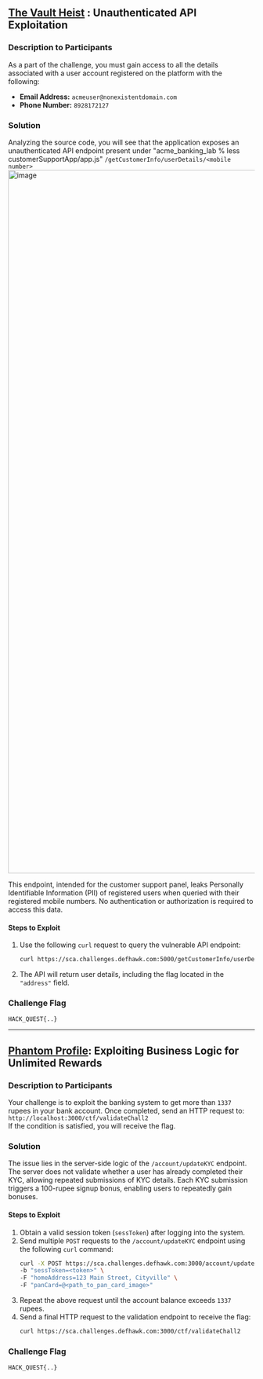 ## [The Vault Heist](https://defhawk.com/battleground/practice-lab/the-vault-heist) : Unauthenticated API Exploitation

### **Description to Participants**  
As a part of the challenge, you must gain access to all the details associated with a user account registered on the platform with the following:  
- **Email Address:** `acmeuser@nonexistentdomain.com`  
- **Phone Number:** `8928172127`  

### **Solution**  
Analyzing the source code, you will see that the application exposes an unauthenticated API endpoint present under "acme_banking_lab % less customerSupportApp/app.js"
`/getCustomerInfo/userDetails/<mobile number>`  
<img width="1433" alt="image" src="https://github.com/user-attachments/assets/7f800999-5e82-4718-9cbb-435b77039a29" />

This endpoint, intended for the customer support panel, leaks Personally Identifiable Information (PII) of registered users when queried with their registered mobile numbers. No authentication or authorization is required to access this data.

#### **Steps to Exploit**  
1. Use the following `curl` request to query the vulnerable API endpoint:
   ```bash
   curl https://sca.challenges.defhawk.com:5000/getCustomerInfo/userDetails/8928172127
   ```
2. The API will return user details, including the flag located in the `"address"` field.

### **Challenge Flag**  
```
HACK_QUEST{..}
```

---

## **[Phantom Profile](https://defhawk.com/battleground/practice-lab/phantom-profile): Exploiting Business Logic for Unlimited Rewards**

### **Description to Participants**  
Your challenge is to exploit the banking system to get more than `1337` rupees in your bank account. Once completed, send an HTTP request to:  
`http://localhost:3000/ctf/validateChall2`  
If the condition is satisfied, you will receive the flag.

### **Solution**  
The issue lies in the server-side logic of the `/account/updateKYC` endpoint. The server does not validate whether a user has already completed their KYC, allowing repeated submissions of KYC details. Each KYC submission triggers a 100-rupee signup bonus, enabling users to repeatedly gain bonuses.

#### **Steps to Exploit**  
1. Obtain a valid session token (`sessToken`) after logging into the system.
2. Send multiple `POST` requests to the `/account/updateKYC` endpoint using the following `curl` command:  
   ```bash
   curl -X POST https://sca.challenges.defhawk.com:3000/account/updateKYC \
   -b "sessToken=<token>" \
   -F "homeAddress=123 Main Street, Cityville" \
   -F "panCard=@<path_to_pan_card_image>"
   ```
3. Repeat the above request until the account balance exceeds `1337` rupees.
4. Send a final HTTP request to the validation endpoint to receive the flag:
   ```bash
   curl https://sca.challenges.defhawk.com:3000/ctf/validateChall2
   ```

### **Challenge Flag**  
```
HACK_QUEST{..}
```

